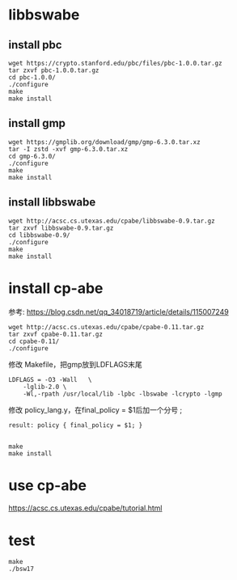 # libbswabe

## install pbc

	wget https://crypto.stanford.edu/pbc/files/pbc-1.0.0.tar.gz
	tar zxvf pbc-1.0.0.tar.gz
	cd pbc-1.0.0/
	./configure
	make
	make install


## install gmp

	wget https://gmplib.org/download/gmp/gmp-6.3.0.tar.xz
	tar -I zstd -xvf gmp-6.3.0.tar.xz
	cd gmp-6.3.0/
	./configure
	make
	make install


## install libbswabe

	wget http://acsc.cs.utexas.edu/cpabe/libbswabe-0.9.tar.gz
	tar zxvf libbswabe-0.9.tar.gz
	cd libbswabe-0.9/
	./configure
	make
	make install


# install cp-abe

参考: https://blog.csdn.net/qq_34018719/article/details/115007249

	wget http://acsc.cs.utexas.edu/cpabe/cpabe-0.11.tar.gz
	tar zxvf cpabe-0.11.tar.gz
	cd cpabe-0.11/
	./configure

修改 Makefile，把gmp放到LDFLAGS末尾

	LDFLAGS = -O3 -Wall   \
		-lglib-2.0 \
		-Wl,-rpath /usr/local/lib -lpbc -lbswabe -lcrypto -lgmp

修改 policy_lang.y，在final_policy = $1后加一个分号 ;

	result: policy { final_policy = $1; }


	make
	make install

# use cp-abe

https://acsc.cs.utexas.edu/cpabe/tutorial.html

# test

	make
	./bsw17
